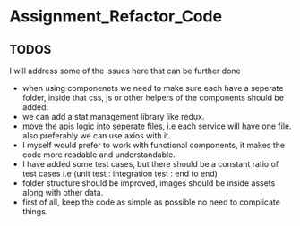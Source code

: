# Assignment_Refactor_Code
## TODOS
I will address some of the issues here that can be further done 
* when using componenets we need to make sure each have a seperate folder, inside that css, js or other helpers of the components should be added.
* we can add a stat management library like redux.
* move the apis logic into seperate files, i.e each service will have one file. also preferably we can use axios with it.
* I myself would prefer to work with functional components, it makes the code more readable and understandable.
* I have added some test cases, but there should be a constant ratio of test cases i.e (unit test : integration test : end to end)
* folder structure should be improved, images should be inside assets along with other data.
* first of all, keep the code as simple as possible no need to complicate things.